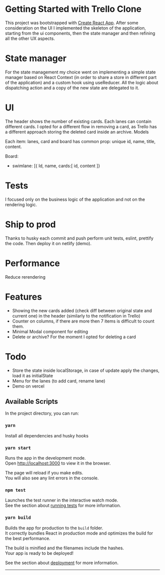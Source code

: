# Getting Started with Trello Clone

This project was bootstrapped with [Create React App](https://github.com/facebook/create-react-app).
After some consideration on the UI I implemented the skeleton of the application, starting from the ui components, then the state manager and then refining all the other UX aspects.

# State manager 
For the state management my choice went on implementing a simple state manager based on React Context (in order to share a store in different part of the application) and a custom hook using useReducer.
All the logic about dispatching action and a copy of the new state are delegated to it.

# UI
The header shows the number of existing cards.
Each lanes can contain different cards.
I opted for a different flow in removing a card, as Trello has a different approach storing the deleted card inside an archive.
Models

Each item: lanes, card and board has common prop: unique id, name, title, content.

Board:
- swimlane:
    [{ Id, name, cards:[
        id, content
    ]}

# Tests
I focused only on the business logic of the application and not on the rendering logic.

# Ship to prod
Thanks to husky each commit and push perform unit tests, eslint, prettify the code. 
Then deploy it on netlify (demo).

# Performance
Reduce rerendering

# Features
- Showing the new cards added (check diff between original state and current one) in the header (similarly to the notification in Trello)
- Counter on columns, if there are more then 7 items is difficult to count them.
- Minimal Modal component for editing
- Delete or archive? For the moment I opted for deleting a card

# Todo

- Store the state inside localStorage, in case of update apply the changes, load it as initialState
- Menu for the lanes (to add card, rename lane)
- Demo on vercel

## Available Scripts

In the project directory, you can run:

### `yarn`
Install all dependencies and husky hooks

### `yarn start`

Runs the app in the development mode.\
Open [http://localhost:3000](http://localhost:3000) to view it in the browser.

The page will reload if you make edits.\
You will also see any lint errors in the console.

### `npm test`

Launches the test runner in the interactive watch mode.\
See the section about [running tests](https://facebook.github.io/create-react-app/docs/running-tests) for more information.

### `yarn build`

Builds the app for production to the `build` folder.\
It correctly bundles React in production mode and optimizes the build for the best performance.

The build is minified and the filenames include the hashes.\
Your app is ready to be deployed!

See the section about [deployment](https://facebook.github.io/create-react-app/docs/deployment) for more information.

---
